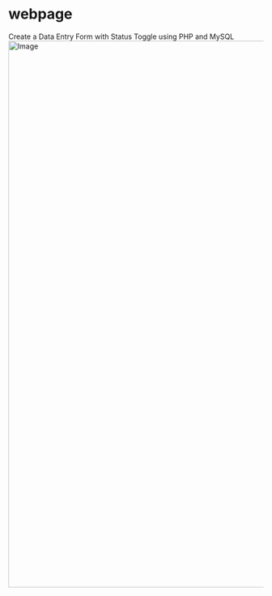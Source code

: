 # webpage
Create a Data Entry Form with Status Toggle using PHP and MySQL
<img width="1920" height="1080" alt="Image" src="https://github.com/user-attachments/assets/8678edbf-750b-474a-b142-a7892c27c530" />
